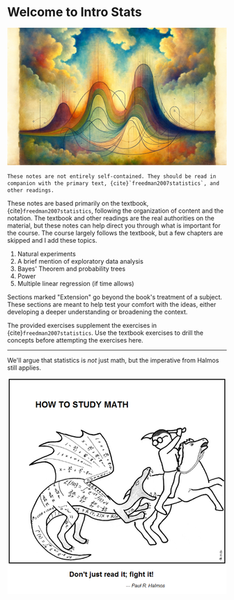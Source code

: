 # Welcome to Intro Stats

![Intro Stats](images/stats-wide.png)


```{important}
These notes are not entirely self-contained. They should be read in companion with the primary text, {cite}`freedman2007statistics`, and other readings.
```

These notes are based primarily on the textbook, {cite}`freedman2007statistics`, following the organization of content and the notation. The textbook and other readings are the real authorities on the material, but these notes can help direct you through what is important for the course. The course largely follows the textbook, but a few chapters are skipped and I add these topics.

1. Natural experiments
2. A brief mention of exploratory data analysis
3. Bayes' Theorem and probability trees
4. Power
5. Multiple linear regression (if time allows)

Sections marked "Extension" go beyond the book's treatment of a subject. These sections are meant to help test your comfort with the ideas, either developing a deeper understanding or broadening the context.

The provided exercises supplement the exercises in {cite}`freedman2007statistics`. Use the textbook exercises to drill the concepts before attempting the exercises here.

---

We'll argue that statistics is *not* just math, but the imperative from Halmos still applies.

![How Math Works](images/HowMath.png)




```{tableofcontents}
```
